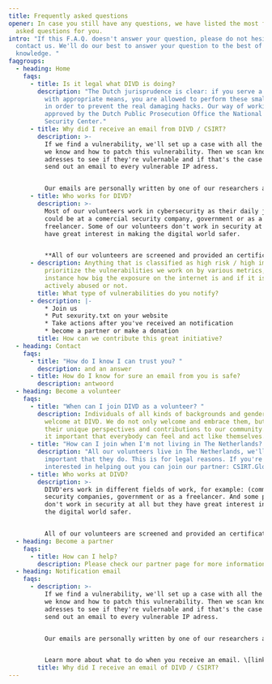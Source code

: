 ```yaml
---
title: Frequently asked questions
opener: In case you still have any questions, we have listed the most frequently
  asked questions for you.
intro: "If this F.A.Q. doesn't answer your question, please do not hesitate to
  contact us. We'll do our best to answer your question to the best of our
  knowledge. "
faqgroups:
  - heading: Home
    faqs:
      - title: Is it legal what DIVD is doing?
        description: "The Dutch jurisprudence is clear: if you serve a societal need
          with appropriate means, you are allowed to perform these small hacks
          in order to prevent the real damaging hacks. Our way of working is
          approved by the Dutch Public Prosecution Office the National Cyber
          Security Center."
      - title: Why did I receive an email from DIVD / CSIRT?
        description: >-
          If we find a vulnerability, we'll set up a case with all the details
          we know and how to patch this vulnerability. Then we scan known IP
          adresses to see if they're vulernable and if that's the case we'll
          send out an email to every vulnerable IP adress. 


          O﻿ur emails are personally written by one of our researchers and contain a link to the casefile on the [csirt.divd.nl ](csirt.divd.nl)site.
      - title: Who works for DIVD?
        description: >-
          Most of our volunteers work in cybersecurity as their daily job, this
          could be at a comercial security company, government or as a
          freelancer. Some of our volunteers don't work in security at all but
          have great interest in making the digital world safer. 


          **A﻿ll of our volunteers are screened and provided an certificate of conduct. Our code of conduct is sacred, we do not deviate from it.**
      - description: Anything that is classified as high risk / high impact. We
          prioritize the vulnerabilities we work on by various metrics, for
          instance how big the exposure on the internet is and if it is being
          actively abused or not.
        title: What type of vulnerabilities do you notify?
      - description: |-
          * J﻿oin us
          * P﻿ut sexurity.txt on your website
          * T﻿ake actions after you've received an notification
          * b﻿ecome a partner or make a donation
        title: How can we contribute this great initiative?
  - heading: Contact
    faqs:
      - title: "How do I know I can trust you? "
        description: a﻿nd an answer
      - title: How do I know for sure an email from you is safe?
        description: a﻿ntwoord
  - heading: Become a volunteer
    faqs:
      - title: "When can I join DIVD as a volunteer? "
        description: I﻿ndividuals of all kinds of backgrounds and genders are most
          welcome at DIVD. We do not only welcome and embrace them, but value
          their unique perspectives and contributions to our community. We find
          it important that everybody can feel and act like themselves.
      - title: "How can I join when I'm not living in The Netherlands? "
        description: "All our volunteers live in The Netherlands, we'll find it very
          important that they do. This is for legal reasons. If you're
          interested in helping out you can join our partner: CSIRT.Global."
      - title: Who works at DIVD?
        description: >-
          D﻿IVD'ers work in different fields of work, for example: (commercial)
          security companies, government or as a freelancer. And some people
          don't work in security at all but they have great interest in making
          the digital world safer. 


          A﻿ll of our volunteers are screened and provided an certificate of conduct. Our code of conduct is sacred, we do not deviate from it.
  - heading: Become a partner
    faqs:
      - title: How can I help?
        description: Please check our partner page for more information
  - heading: Notification email
    faqs:
      - description: >-
          If we find a vulnerability, we'll set up a case with all the details
          we know and how to patch this vulnerability. Then we scan known IP
          adresses to see if they're vulernable and if that's the case we'll
          send out an email to every vulnerable IP adress. 


          O﻿ur emails are personally written by one of our researchers and contain a link to the casefile on the [csirt.divd.nl ](csirt.divd.nl)site. 


          Learn more about what to do when you receive an email. \[link naar email-pagina]
        title: Why did I receive an email of DIVD / CSIRT?
---
```

